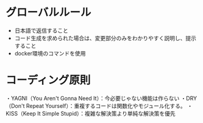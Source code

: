# グローバルルール
- 日本語で返信すること
- コード生成を求められた場合は、変更部分のみをわかりやすく説明し、提示すること
- docker環境のコマンドを使用

# コーディング原則
・YAGNI（You Aren't Gonna Need It）：今必要じゃない機能は作らない
・DRY（Don't Repeat Yourself）：重複するコードは関数化やモジュール化する。
・KISS（Keep It Simple Stupid）：複雑な解決策より単純な解決策を優先

